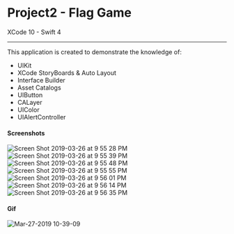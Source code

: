 # Project2 - Flag Game

XCode 10 - Swift 4

-----

This application is created to demonstrate the knowledge of:

- UIKit
- XCode StoryBoards & Auto Layout
- Interface Builder
- Asset Catalogs
- UIButton
- CALayer
- UIColor
- UIAlertController

#### Screenshots
![Screen Shot 2019-03-26 at 9 55 28 PM](https://user-images.githubusercontent.com/15698572/55048257-f1a66b80-501d-11e9-95bf-90b3c4dce7c4.png)
![Screen Shot 2019-03-26 at 9 55 39 PM](https://user-images.githubusercontent.com/15698572/55048259-f408c580-501d-11e9-88b8-858f8fd1ee2c.png)
![Screen Shot 2019-03-26 at 9 55 48 PM](https://user-images.githubusercontent.com/15698572/55048276-01be4b00-501e-11e9-8687-1ec0a1600bc6.png)
![Screen Shot 2019-03-26 at 9 55 55 PM](https://user-images.githubusercontent.com/15698572/55048265-f9fea680-501d-11e9-94fe-86e0c1ea7a92.png)
![Screen Shot 2019-03-26 at 9 56 01 PM](https://user-images.githubusercontent.com/15698572/55048274-01be4b00-501e-11e9-8203-231cec15e3be.png)
![Screen Shot 2019-03-26 at 9 56 14 PM](https://user-images.githubusercontent.com/15698572/55048273-01be4b00-501e-11e9-9795-09cc46c438b4.png)
![Screen Shot 2019-03-26 at 9 56 35 PM](https://user-images.githubusercontent.com/15698572/55048275-01be4b00-501e-11e9-941a-587a740f17df.png)

#### Gif
![Mar-27-2019 10-39-09](https://user-images.githubusercontent.com/15698572/55085200-a53e4880-507c-11e9-8e27-411865cdedde.gif)
